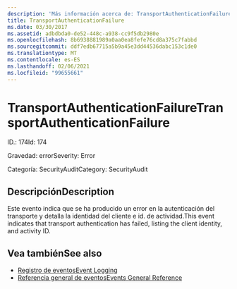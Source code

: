 ```yaml
---
description: 'Más información acerca de: TransportAuthenticationFailure'
title: TransportAuthenticationFailure
ms.date: 03/30/2017
ms.assetid: adbdbda0-de52-448c-a938-cc9f5db2980e
ms.openlocfilehash: 8b6938881989a0aa0ea8fefe76cd8a375c7fabbd
ms.sourcegitcommit: ddf7edb67715a5b9a45e3dd44536dabc153c1de0
ms.translationtype: MT
ms.contentlocale: es-ES
ms.lasthandoff: 02/06/2021
ms.locfileid: "99655661"
---
```

# <a name="transportauthenticationfailure"></a><span data-ttu-id="4cc4a-103">TransportAuthenticationFailure</span><span class="sxs-lookup"><span data-stu-id="4cc4a-103">TransportAuthenticationFailure</span></span>

<span data-ttu-id="4cc4a-104">ID.: 174</span><span class="sxs-lookup"><span data-stu-id="4cc4a-104">Id: 174</span></span>  
  
 <span data-ttu-id="4cc4a-105">Gravedad: error</span><span class="sxs-lookup"><span data-stu-id="4cc4a-105">Severity: Error</span></span>  
  
 <span data-ttu-id="4cc4a-106">Categoría: SecurityAudit</span><span class="sxs-lookup"><span data-stu-id="4cc4a-106">Category: SecurityAudit</span></span>  
  
## <a name="description"></a><span data-ttu-id="4cc4a-107">Descripción</span><span class="sxs-lookup"><span data-stu-id="4cc4a-107">Description</span></span>  

 <span data-ttu-id="4cc4a-108">Este evento indica que se ha producido un error en la autenticación del transporte y detalla la identidad del cliente e id. de actividad.</span><span class="sxs-lookup"><span data-stu-id="4cc4a-108">This event indicates that transport authentication has failed, listing the client identity, and activity ID.</span></span>  
  
## <a name="see-also"></a><span data-ttu-id="4cc4a-109">Vea también</span><span class="sxs-lookup"><span data-stu-id="4cc4a-109">See also</span></span>

- [<span data-ttu-id="4cc4a-110">Registro de eventos</span><span class="sxs-lookup"><span data-stu-id="4cc4a-110">Event Logging</span></span>](index.md)
- [<span data-ttu-id="4cc4a-111">Referencia general de eventos</span><span class="sxs-lookup"><span data-stu-id="4cc4a-111">Events General Reference</span></span>](events-general-reference.md)
